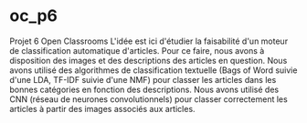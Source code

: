 # oc_p6
Projet 6 Open Classrooms
L'idée est ici d'étudier la faisabilité d'un moteur de classification automatique d'articles. Pour ce faire, nous avons à disposition des images et des descriptions des articles en question.
Nous avons utilisé des algorithmes de classification textuelle (Bags of Word suivie d'une LDA, TF-IDF suivie d'une NMF) pour classer les articles dans les bonnes catégories en fonction des 
descriptions.
Nous avons utilisé des CNN (réseau de neurones convolutionnels) pour classer correctement les articles à partir des images associés aux articles.
